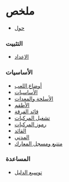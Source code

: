# ملخص

* [حول](README.md)
  
### التثبيت
* [الإعداد](set-up.md)

### الأساسيات
* [أوضاع اللعب](game_modes.md)<!--  -->
* [الأساسيات](the_basics.md)<!--  -->
* [الأسلحة والمعدات](weapons_and_equipment.md)<!--  -->
* [الأطقم](kits.md)<!--  -->
* [قائد الفرقة](the_squad_leader.md)
* [تشغيل المركبات](operating_vehicles.md)
* [رموز المركبات](vehicle_icons.md)
* [القائد](commander.md)
* [المدني](the_civilian.md)
* [متتبع ومسجل المعارك](replays.md) <!--  -->

### المساعدة
* [توسيع الدليل](help_manual.md)

